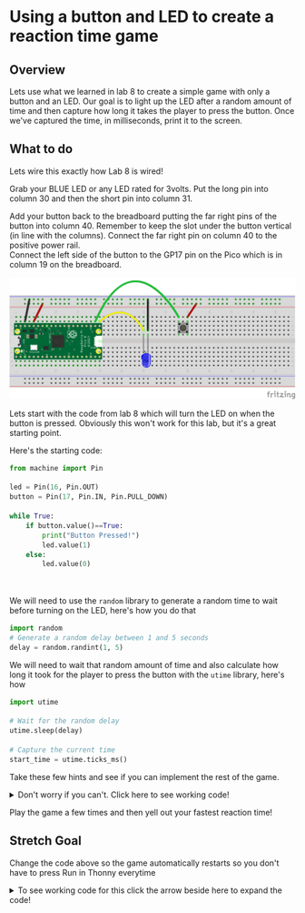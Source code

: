 # Using a button and LED to create a reaction time game

## Overview

Lets use what we learned in lab 8 to create a simple game with only a button and an LED. Our goal is to light up the LED after a random amount of time and then capture how long it takes the player to press the button. Once we've captured the time, in milliseconds, print it to the screen. 



 ## What to do

Lets wire this exactly how Lab 8 is wired!

Grab your BLUE LED or any LED rated for 3volts.  Put the long pin into column 30 and then the short pin into column 31.

Add your button back to the breadboard putting the far right pins of the button into column 40.  Remember to keep the slot under the button vertical (in line with the columns).  Connect the far right pin on column 40 to the positive power rail.  
Connect the left side of the button to the GP17 pin on the Pico which is in column 19 on the breadboard.

![Button Diagram](/images/8_button_pico_bb.png)


Lets start with the code from lab 8 which will turn the LED on when the button is pressed. Obviously this won't work for this lab, but it's a great starting point.

Here's the starting code:

``` Python
from machine import Pin

led = Pin(16, Pin.OUT)
button = Pin(17, Pin.IN, Pin.PULL_DOWN)

while True:
    if button.value()==True:
        print("Button Pressed!")
        led.value(1)
    else:
        led.value(0)
        
    
```

We will need to use the `random` library to generate a random time to wait before turning on the LED, here's how you do that

``` Python
import random
# Generate a random delay between 1 and 5 seconds
delay = random.randint(1, 5)
```

We will need to wait that random amount of time and also calculate how long it took for the player to press the button with the `utime` library, here's how

``` Python
import utime

# Wait for the random delay
utime.sleep(delay)

# Capture the current time
start_time = utime.ticks_ms()
```

Take these few hints and see if you can implement the rest of the game.

<details>
 <summary>Don't worry if you can't. Click here to see working code!</summary>

``` Python
import utime
import random
from machine import Pin

# Set up the LED pin
led = Pin(16, Pin.OUT)

# Set up the button pin
button = Pin(17, Pin.IN, Pin.PULL_DOWN)

# Turn off the LED incase it's already on
led.off()

# Generate a random delay between 1 and 5 seconds
delay = random.randint(1, 5)

# Wait for the random delay
utime.sleep(delay)

led.on()

start_time = utime.ticks_ms()
# Wait for the user to press the button
while not button.value():
    pass
end_time = utime.ticks_ms()

# Calculate and display the time taken to press the button
duration = end_time - start_time
print("Button pressed after", duration, "milliseconds!")

led.off()
```
</details>

Play the game a few times and then yell out your fastest reaction time!

## Stretch Goal

Change the code above so the game automatically restarts so you don't have to press Run in Thonny everytime

<details>
 <summary>To see working code for this click the arrow beside here to expand the code!</summary>
  

```Python
import utime
import random
from machine import Pin

# Set up the LED pin
led = Pin(16, Pin.OUT)

# Set up the button pin
button = Pin(17, Pin.IN, Pin.PULL_DOWN)

while True:
    # Turn off the LED incase it's already on
    led.off()
    
    # Generate a random delay between 1 and 5 seconds
    delay = random.randint(1, 5)

    # Wait for the random delay
    utime.sleep(delay)

    led.on()

    start_time = utime.ticks_ms()
    # Wait for the user to press the button
    while not button.value():
        pass
    end_time = utime.ticks_ms()

    # Calculate and display the time taken to press the button
    duration = end_time - start_time
    print("Button pressed after", duration, "milliseconds. The game will automatically restart")
    
    led.off()
    utime.sleep(2)
```
</details>
